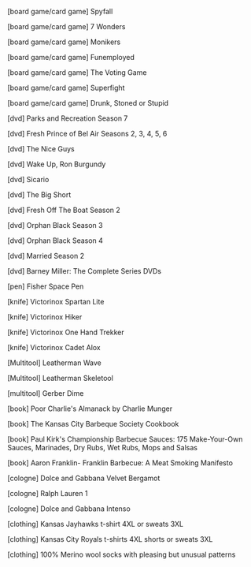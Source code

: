 [board game/card game] Spyfall

[board game/card game] 7 Wonders

[board game/card game] Monikers

[board game/card game] Funemployed

[board game/card game] The Voting Game

[board game/card game] Superfight

[board game/card game] Drunk, Stoned or Stupid

[dvd] Parks and Recreation Season 7

[dvd] Fresh Prince of Bel Air Seasons 2, 3, 4, 5, 6

[dvd] The Nice Guys

[dvd] Wake Up, Ron Burgundy

[dvd] Sicario

[dvd] The Big Short

[dvd] Fresh Off The Boat Season 2

[dvd] Orphan Black Season 3

[dvd] Orphan Black Season 4

[dvd] Married Season 2

[dvd] Barney Miller: The Complete Series DVDs

[pen] Fisher Space Pen

[knife] Victorinox Spartan Lite

[knife] Victorinox Hiker

[knife] Victorinox One Hand Trekker

[knife] Victorinox Cadet Alox

[Multitool] Leatherman Wave

[Multitool] Leatherman Skeletool

[multitool] Gerber Dime

[book] Poor Charlie's Almanack by Charlie Munger

[book] The Kansas City Barbeque Society Cookbook

[book] Paul Kirk's Championship Barbecue Sauces: 175 Make-Your-Own Sauces, Marinades, Dry Rubs, Wet Rubs, Mops and Salsas

[book] Aaron Franklin- Franklin Barbecue: A Meat Smoking Manifesto

[cologne] Dolce and Gabbana Velvet Bergamot

[cologne] Ralph Lauren 1

[cologne] Dolce and Gabbana Intenso

[clothing] Kansas Jayhawks t-shirt 4XL or sweats 3XL

[clothing] Kansas City Royals t-shirts 4XL shorts or sweats 3XL

[clothing] 100% Merino wool socks with pleasing but unusual patterns

